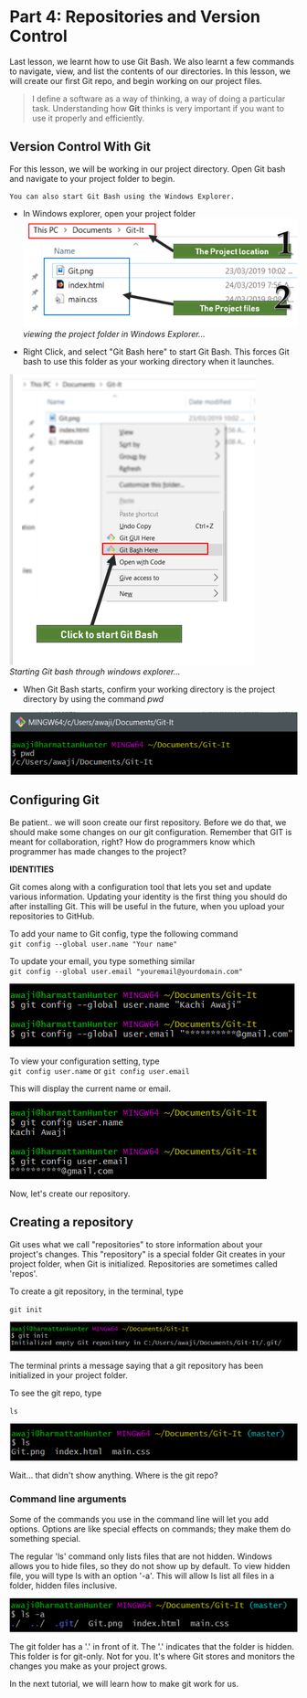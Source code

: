 # Part 4: Repositories and Version Control

Last lesson, we learnt how to use Git Bash. We also learnt a few commands to navigate, view, and list the contents of our directories. In this lesson, we will create our first Git repo, and begin working on our project files.

> I define a software as a way of thinking, a way of doing a particular task. Understanding how **Git** thinks is very important if you want to use it properly and efficiently.

## Version Control With Git
For this lesson, we will be working in our project directory. Open Git bash and navigate to your project folder to begin.

>
    You can also start Git Bash using the Windows Explorer. 
* In Windows explorer, open your project folder  
![The Project Folder](./screenshots/17-ProjectFolder.png)  
*viewing the project folder in Windows Explorer...*  


* Right Click, and select "Git Bash here" to start Git Bash. This forces Git bash to use this folder as your working directory when it launches.  

![Launching Git Bash through windows explorer](./screenshots/18-GitBashHere.png)  
*Starting Git bash through windows explorer...*  

* When Git Bash starts, confirm your working directory is the project directory by using the command *pwd*  

![pwd in git bash](./screenshots/19-PWDGitBash.png)  

## Configuring Git
Be patient.. we will soon create our first repository. Before we do that, we should make some changes on our git configuration. Remember that GIT is meant for collaboration, right? How do programmers know which programmer has made changes to the project?

__IDENTITIES__

Git comes along with a configuration tool that lets you set and update various information. Updating your identity is the first thing you should do after installing Git. This will be useful in the future, when you upload your repositories to GitHub.

To add your name to Git config, type the following command  
`git config --global user.name "Your name" `  

To update your email, you type something similar  
`git config --global user.email "youremail@yourdomain.com"`  

![pwd in git bash](./screenshots/20-configGit.png)  


To view your configuration setting, type  
`git config user.name`  or `git config user.email`

This will display the current name or email. 

![pwd in git bash](./screenshots/21-ConfigGit.png)  

Now, let's create our repository.

## Creating a repository
Git uses what we call "repositories" to store information about your project's changes. This "repository" is a special folder Git creates in your project folder, when Git is initialized. Repositories are sometimes called 'repos'.

To create a git repository, in the terminal, type 

`git init`

![pwd in git bash](./screenshots/22-GitInitialize.png)  

The terminal prints a message saying that a git repository has been initialized in your project folder.

To see the git repo, type

` ls `

![pwd in git bash](./screenshots/23-LsAfterGit.png)  

Wait... that didn't show anything. Where is the git repo?

### Command line arguments

Some of the commands you use in the command line will let you add options. Options are like special effects on commands; they make them do something special.

The regular 'ls' command only lists files that are not hidden. Windows allows you to hide files, so they do not show up by default. To view hidden file, you will type ls with an option '-a'. This will allow ls list all files in a folder, hidden files inclusive. 

![pwd in git bash](./screenshots/24-LsWithAoptio.png)  

The git folder has a '.' in front of it. The '.' indicates that the folder is hidden. 
This folder is for git-only. Not for you. It's where Git stores and monitors the changes you make as your project grows.

In the next tutorial, we will learn how to make git work for us.
